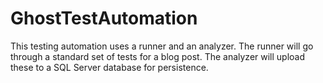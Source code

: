 # GhostTestAutomation


This testing automation uses a runner and an analyzer. The runner will go through a standard set of tests for a blog post. The analyzer will upload these to a SQL Server database for persistence. 
